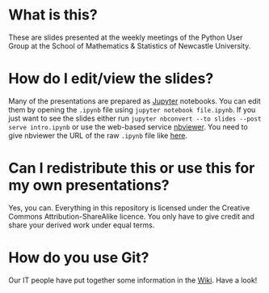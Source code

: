 # What is this?
These are slides presented at the weekly meetings of the Python User Group at the School of Mathematics & Statistics of Newcastle University.

# How do I edit/view the slides?
Many of the presentations are prepared as [Jupyter](https://nbviewer.jupyter.org) notebooks. You can edit them by opening the `.ipynb` file using `jupyter notebook file.ipynb`.
If you just want to see the slides either run `jupyter nbconvert --to slides --post serve intro.ipynb` or use the web-based service [nbviewer](https://nbviewer.jupyter.org). You need to give nbviewer the URL of the raw `.ipynb` file like [here](https://nbviewer.jupyter.org/urls/raw.github.com/tukss/python-slides/main/01-intro/intro.ipynb).

# Can I redistribute this or use this for my own presentations?
Yes, you can. Everything in this repository is licensed under the Creative Commons Attribution-ShareAlike licence. You only have to give credit and share your derived work under equal terms.

# How do you use Git?
Our IT people have put together some information in the [Wiki](https://wiki.mas.ncl.ac.uk/mas/Computing/VersionControl#git). Have a look!
